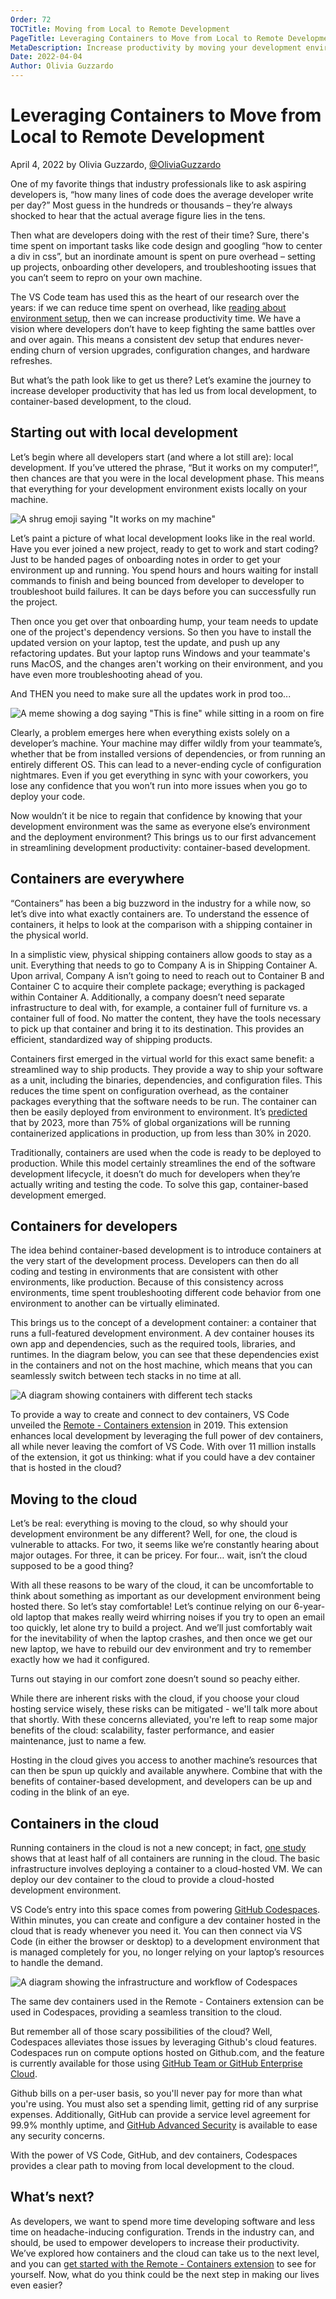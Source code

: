 ```yaml
---
Order: 72
TOCTitle: Moving from Local to Remote Development
PageTitle: Leveraging Containers to Move from Local to Remote Development
MetaDescription: Increase productivity by moving your development environment from local, to containers, to the cloud.
Date: 2022-04-04
Author: Olivia Guzzardo
---
```


# Leveraging Containers to Move from Local to Remote Development

April 4, 2022 by Olivia Guzzardo, [@OliviaGuzzardo](https://twitter.com/OliviaGuzzardo)

One of my favorite things that industry professionals like to ask aspiring developers is, “how many lines of code does the average developer write per day?” Most guess in the hundreds or thousands – they’re always shocked to hear that the actual average figure lies in the tens.

Then what are developers doing with the rest of their time? Sure, there's time spent on important tasks like code design and googling “how to center a div in css”, but an inordinate amount is spent on pure overhead – setting up projects, onboarding other developers, and troubleshooting issues that you can’t seem to repro on your own machine.

The VS Code team has used this as the heart of our research over the years: if we can reduce time spent on overhead, like [reading about environment setup](https://code.visualstudio.com/blogs/2022/03/08/the-tutorial-problem), then we can increase productivity time. We have a vision where developers don’t have to keep fighting the same battles over and over again. This means a consistent dev setup that endures never-ending churn of version upgrades, configuration changes, and hardware refreshes.

But what’s the path look like to get us there? Let’s examine the journey to increase developer productivity that has led us from local development, to container-based development, to the cloud.

## Starting out with local development

Let’s begin where all developers start (and where a lot still are): local development. If you’ve uttered the phrase, “But it works on my computer!”, then chances are that you were in the local development phase. This means that everything for your development environment exists locally on your machine.

![A shrug emoji saying "It works on my machine"](it-works-on-my-machine.png)

Let’s paint a picture of what local development looks like in the real world. Have you ever joined a new project, ready to get to work and start coding? Just to be handed pages of onboarding notes in order to get your environment up and running. You spend hours and hours waiting for install commands to finish and being bounced from developer to developer to troubleshoot build failures. It can be days before you can successfully run the project.

Then once you get over that onboarding hump, your team needs to update one of the project's dependency versions. So then you have to install the updated version on your laptop, test the update, and push up any refactoring updates. But your laptop runs Windows and your teammate's runs MacOS, and the changes aren't working on their environment, and you have even more troubleshooting ahead of you.

And THEN you need to make sure all the updates work in prod too...

![A meme showing a dog saying "This is fine" while sitting in a room on fire](this-is-fine-meme.png)

Clearly, a problem emerges here when everything exists solely on a developer’s machine. Your machine may differ wildly from your teammate’s, whether that be from installed versions of dependencies, or from running an entirely different OS. This can lead to a never-ending cycle of configuration nightmares. Even if you get everything in sync with your coworkers, you lose any confidence that you won’t run into more issues when you go to deploy your code.

Now wouldn’t it be nice to regain that confidence by knowing that your development environment was the same as everyone else’s environment and the deployment environment? This brings us to our first advancement in streamlining development productivity: container-based development.

## Containers are everywhere

“Containers” has been a big buzzword in the industry for a while now, so let’s dive into what exactly containers are. To understand the essence of containers, it helps to look at the comparison with a shipping container in the physical world.

In a simplistic view, physical shipping containers allow goods to stay as a unit. Everything that needs to go to Company A is in Shipping Container A. Upon arrival, Company A isn’t going to need to reach out to Container B and Container C to acquire their complete package; everything is packaged within Container A. Additionally, a company doesn’t need separate infrastructure to deal with, for example, a container full of furniture vs. a container full of food. No matter the content, they have the tools necessary to pick up that container and bring it to its destination. This provides an efficient, standardized way of shipping products.

Containers first emerged in the virtual world for this exact same benefit: a streamlined way to ship products. They provide a way to ship your software as a unit, including the binaries, dependencies, and configuration files.  This reduces the time spent on configuration overhead, as the container packages everything that the software needs to be run. The container can then be easily deployed from environment to environment. It’s [predicted](https://www.gartner.com/en/newsroom/press-releases/2020-06-25-gartner-forecasts-strong-revenue-growth-for-global-co) that by 2023, more than 75% of global organizations will be running containerized applications in production, up from less than 30% in 2020.

Traditionally, containers are used when the code is ready to be deployed to production. While this model certainly streamlines the end of the software development lifecycle, it doesn’t do much for developers when they’re actually writing and testing the code. To solve this gap, container-based development emerged.

## Containers for developers

The idea behind container-based development is to introduce containers at the very start of the development process.  Developers can then do all coding and testing in environments that are consistent with other environments, like production. Because of this consistency across environments, time spent troubleshooting different code behavior from one environment to another can be virtually eliminated.

This brings us to the concept of a development container: a container that runs a full-featured development environment. A dev container houses its own app and dependencies, such as the required tools, libraries, and runtimes. In the diagram below, you can see that these dependencies exist in the containers and not on the host machine, which means that you can seamlessly switch between tech stacks in no time at all.

![A diagram showing containers with different tech stacks](container-diagram.png)

To provide a way to create and connect to dev containers, VS Code unveiled the [Remote -  Containers extension](https://marketplace.visualstudio.com/items?itemName=ms-vscode-remote.remote-containers) in 2019. This extension enhances local development by leveraging the full power of dev containers, all while never leaving the comfort of VS Code. With over 11 million installs of the extension, it got us thinking: what if you could have a dev container that is hosted in the cloud?

## Moving to the cloud

Let’s be real: everything is moving to the cloud, so why should your development environment be any different? Well, for one, the cloud is vulnerable to attacks. For two, it seems like we’re constantly hearing about major outages. For three, it can be pricey. For four… wait, isn’t the cloud supposed to be a good thing?

With all these reasons to be wary of the cloud, it can be uncomfortable to think about something as important as our development environment being hosted there.  So let’s stay comfortable! Let’s continue relying on our 6-year-old laptop that makes really weird whirring noises if you try to open an email too quickly, let alone try to build a project. And we’ll just comfortably wait for the inevitability of when the laptop crashes, and then once we get our new laptop, we have to rebuild our dev environment and try to remember exactly how we had it configured.

Turns out staying in our comfort zone doesn’t sound so peachy either.

While there are inherent risks with the cloud, if you choose your cloud hosting service wisely, these risks can be mitigated - we'll talk more about that shortly. With these concerns alleviated, you're left to reap some major benefits of the cloud: scalability, faster performance, and easier maintenance, just to name a few.

Hosting in the cloud gives you access to another machine’s resources that can then be spun up quickly and available anywhere. Combine that with the benefits of container-based development, and developers can be up and coding in the blink of an eye.

## Containers in the cloud

Running containers in the cloud is not a new concept; in fact, [one study](https://www.datadoghq.com/container-report/?utm_source=SocialMedia&utm_medium=Twitter&utm_campaign=OrganicPosting-containerreport) shows that at least half of all containers are running in the cloud. The basic infrastructure involves deploying a container to a cloud-hosted VM. We can deploy our dev container to the cloud  to provide a cloud-hosted development environment.

VS Code’s entry into this space comes from powering [GitHub Codespaces](https://github.com/features/codespaces). Within minutes, you can create and configure a dev container hosted in the cloud that is ready whenever you need it. You can then connect via VS Code (in either the browser or desktop) to a development environment that is managed completely for you, no longer relying on your laptop’s resources to handle the demand.

![A diagram showing the infrastructure and workflow of Codespaces](codespaces-diagram.png)

The same dev containers used in the Remote - Containers extension can be used in Codespaces, providing a seamless transition to the cloud.

But remember all of those scary possibilities of the cloud? Well, Codespaces alleviates those issues by leveraging Github's cloud features. Codespaces run on compute options hosted on Github.com, and the feature is currently available for those using [GitHub Team or GitHub Enterprise Cloud](https://docs.github.com/en/get-started/learning-about-github/githubs-products).

Github bills on a per-user basis, so you'll never pay for more than what you're using. You must also set a spending limit, getting rid of any surprise expenses. Additionally, GitHub can provide a service level agreement for 99.9% monthly uptime, and [GitHub Advanced Security](https://docs.github.com/en/get-started/learning-about-github/about-github-advanced-security) is available to ease any security concerns.

With the power of VS Code, GitHub, and dev containers, Codespaces provides a clear path to moving from local development to the cloud.

## What’s next?

As developers, we want to spend more time developing software and less time on headache-inducing configuration. Trends in the industry can, and should, be used to empower developers to increase their productivity. We’ve explored how containers and the cloud can take us to the next level, and you can [get started with the Remote - Containers extension](https://code.visualstudio.com/docs/remote/containers) to see for yourself. Now, what do you think could be the next step in making our lives even easier?
